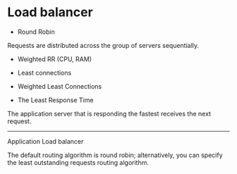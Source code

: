Load balancer
==========

- Round Robin

Requests are distributed across the group of servers sequentially.
- Weighted RR (CPU, RAM)

- Least connections

- Weighted Least Connections

- The Least Response Time

The application server that is responding the fastest receives the next request.

--------------------
Application Load balancer

The default routing algorithm is round robin; alternatively, you can specify the least outstanding requests routing algorithm.
